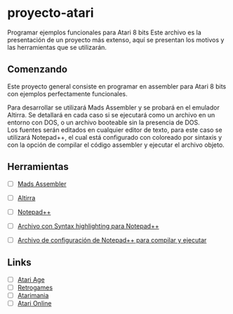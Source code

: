 # proyecto-atari
Programar ejemplos funcionales para Atari 8 bits
Este archivo es la presentación de un proyecto más extenso, aquí se presentan los motivos y las herramientas que se utilizarán.




## Comenzando

Este proyecto general consiste en programar en assembler para Atari 8 bits con ejemplos perfectamente funcionales.

Para desarrollar se utilizará Mads Assembler y se probará en el emulador Altirra. Se detallará en cada caso si se ejecutará como un archivo en un entorno con DOS, o un archivo booteable sin la presencia de DOS.  
Los fuentes serán editados en cualquier editor de texto, para este caso se utilizará Notepad++, el cual está configurado con coloreado por sintaxis y con la opción de compilar el código assembler y ejecutar el archivo objeto.

## Herramientas

- [ ] [Mads Assembler](https://mads.atari8.info/)
- [ ] [Altirra](https://www.virtualdub.org/altirra.html)
- [ ] [Notepad++](https://notepad-plus-plus.org/)
- [ ] [Archivo con Syntax highlighting para Notepad++](https://gitlab.com/joltrar/proyecto-atari/-/blob/main/userDefineLang_MADS.xml?ref_type=heads)
- [ ] [Archivo de configuración de Notepad++ para compilar y ejecutar](https://gitlab.com/joltrar/proyecto-atari/-/blob/main/build_and_sun.bat)


## Links

- [ ] [Atari Age](https://atariage.com/)
- [ ] [Retrogames](https://retrogames.cl/)
- [ ] [Atarimania](https://www.atarimania.com/)
- [ ] [Atari Online](https://atarionline.pl/)
